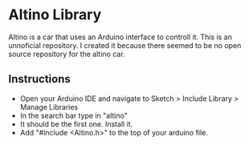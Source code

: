 # Altino Library

Altino is a car that uses an Arduino interface to controll it. This is an unnoficial repository. I created it because there seemed to be no open source repository for the altino car.

## Instructions

* Open your Arduino IDE and navigate to Sketch > Include Library > Manage Libraries
* In the search bar type in "altino"
* It should be the first one. Install it.
* Add "#include <Altino.h>" to the top of your arduino file.